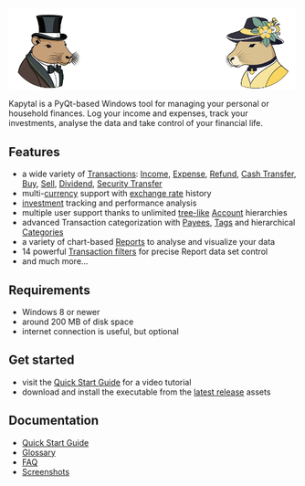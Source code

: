 ![image](./resources/images/welcome_dark_mode.png)

Kapytal is a PyQt-based Windows tool for managing your personal or household finances. Log your income and expenses, track your investments, analyse the data and take control of your financial life.

## Features

- a wide variety of [Transactions](./docs/glossary.md#transaction): [Income](./docs/glossary.md#income-), [Expense](./docs/glossary.md#expense-), [Refund](./docs/glossary.md#expense-), [Cash Transfer](./docs/glossary.md#cash-transfer-), [Buy](./docs/glossary.md#buy-), [Sell](./docs/glossary.md#sell-), [Dividend](./docs/glossary.md#dividend-), [Security Transfer](./docs/glossary.md#security-transfer-)
- multi-[currency](./docs/glossary.md#currency-) support with [exchange rate](./docs/glossary.md#exchange-rate-) history
- [investment](./docs/glossary.md#security-) tracking and performance analysis
- multiple user support thanks to unlimited [tree-like](./docs/glossary.md#account-tree-) [Account](./docs/glossary.md#account) hierarchies
- advanced Transaction categorization with [Payees](./docs/glossary.md#payee-), [Tags](./docs/glossary.md#tag-) and hierarchical [Categories](./docs/glossary.md#category-)
- a variety of chart-based [Reports](./docs/glossary.md#reports) to analyse and visualize your data
- 14 powerful [Transaction filters](./docs/glossary.md#transaction-filters-) for precise Report data set control
- and much more...

## Requirements

- Windows 8 or newer
- around 200 MB of disk space
- internet connection is useful, but optional

## Get started

- visit the [Quick Start Guide](/docs/quick_start_guide) for a video tutorial
- download and install the executable from the [latest release](https://github.com/JakubFranek/Kapytal/releases/latest) assets

## Documentation

- [Quick Start Guide](/docs/quick_start_guide)
- [Glossary](/docs/glossary.md)
- [FAQ](/docs/faq.md)
- [Screenshots](/docs/screenshots.md)

